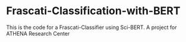 # Frascati-Classification-with-BERT
This is the code for a Frascati-Classifier using Sci-BERT. A project for  ATHENA Research Center
